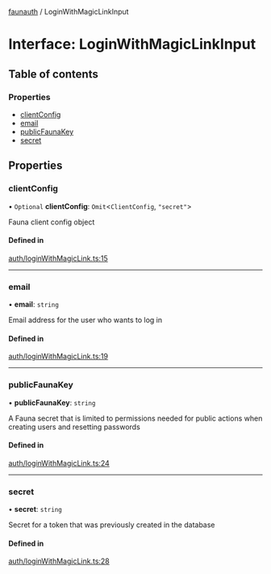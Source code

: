 [faunauth](../index.md) / LoginWithMagicLinkInput

# Interface: LoginWithMagicLinkInput

## Table of contents

### Properties

- [clientConfig](LoginWithMagicLinkInput.md#clientconfig)
- [email](LoginWithMagicLinkInput.md#email)
- [publicFaunaKey](LoginWithMagicLinkInput.md#publicfaunakey)
- [secret](LoginWithMagicLinkInput.md#secret)

## Properties

### clientConfig

• `Optional` **clientConfig**: `Omit`<`ClientConfig`, ``"secret"``\>

Fauna client config object

#### Defined in

[auth/loginWithMagicLink.ts:15](https://github.com/alexnitta/faunauth/blob/8cbba2b/src/auth/loginWithMagicLink.ts#L15)

___

### email

• **email**: `string`

Email address for the user who wants to log in

#### Defined in

[auth/loginWithMagicLink.ts:19](https://github.com/alexnitta/faunauth/blob/8cbba2b/src/auth/loginWithMagicLink.ts#L19)

___

### publicFaunaKey

• **publicFaunaKey**: `string`

A Fauna secret that is limited to permissions needed for public actions when creating users
and resetting passwords

#### Defined in

[auth/loginWithMagicLink.ts:24](https://github.com/alexnitta/faunauth/blob/8cbba2b/src/auth/loginWithMagicLink.ts#L24)

___

### secret

• **secret**: `string`

Secret for a token that was previously created in the database

#### Defined in

[auth/loginWithMagicLink.ts:28](https://github.com/alexnitta/faunauth/blob/8cbba2b/src/auth/loginWithMagicLink.ts#L28)
